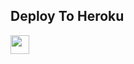 


## Deploy To Heroku

<a href="https://heroku.com/deploy?template=https://github.com/PheonixDeathNote/VR-Bro">
     <img height="30px" src="https://img.shields.io/badge/Deploy%20To%20Heroku-blueviolet?style=for-the-badge&logo=heroku">
  </a>

